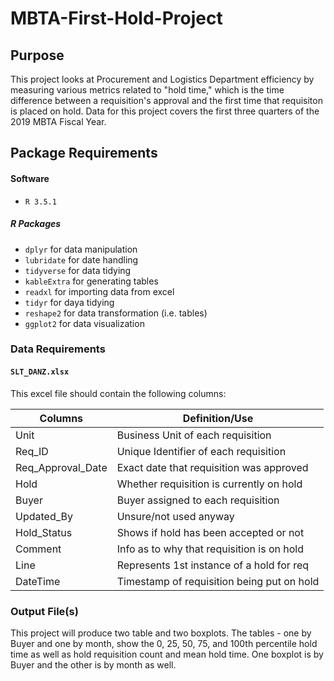 # MBTA-First-Hold-Project

## Purpose

This project looks at Procurement and Logistics Department efficiency by measuring various metrics related to "hold time," which is the time difference between a requisition's approval and the first time that requisiton is placed on hold. Data for this project covers the first three quarters of the 2019 MBTA Fiscal Year.

## Package Requirements

#### Software

* `R 3.5.1`

##### R Packages

* `dplyr` for data manipulation 
* `lubridate` for date handling
* `tidyverse` for data tidying
* `kableExtra` for generating tables
* `readxl` for importing data from excel
* `tidyr` for daya tidying
* `reshape2` for data transformation (i.e. tables)
* `ggplot2` for data visualization

### Data Requirements

#### `SLT_DANZ.xlsx`

This excel file should contain the following columns:

| Columns                      | Definition/Use                            |
| ---------------------------- | ----------------------------------------- |
| Unit                         | Business Unit of each requisition         |
| Req_ID                       | Unique Identifier of each requisition     |
| Req_Approval_Date            | Exact date that requisition was approved  |
| Hold                         | Whether requisition is currently on hold  |
| Buyer                        | Buyer assigned to each requisition        |
| Updated_By                   | Unsure/not used anyway                    |
| Hold_Status                  | Shows if hold has been accepted or not    |
| Comment                      | Info as to why that requisition is on hold|
| Line                         | Represents 1st instance of a hold for req |
| DateTime                     | Timestamp of requisition being put on hold|

### Output File(s)

This project will produce two table and two boxplots. The tables - one by Buyer and one by month, show the 0, 25, 50, 75, and 100th percentile hold time as well as hold requisition count and mean hold time. One boxplot is by Buyer and the other is by month as well.







